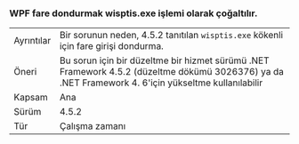 ### <a name="wpf-spawns-a-wisptisexe-process-which-can-freeze-the-mouse"></a>WPF fare dondurmak wisptis.exe işlemi olarak çoğaltılır.

|   |   |
|---|---|
|Ayrıntılar|Bir sorunun neden, 4.5.2 tanıtılan <code>wisptis.exe</code> kökenli için fare girişi dondurma.|
|Öneri|Bu sorun için bir düzeltme bir hizmet sürümü .NET Framework 4.5.2 (düzeltme dökümü 3026376) ya da .NET Framework 4. 6'için yükseltme kullanılabilir|
|Kapsam|Ana|
|Sürüm|4.5.2|
|Tür|Çalışma zamanı|

